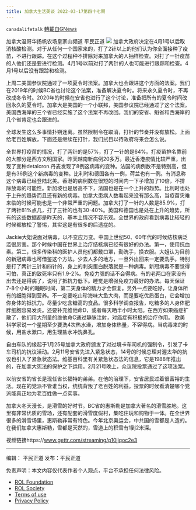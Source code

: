 ```yaml
---
title: 加拿大生活美谈 2022-03-17第四十七期
---
```

`canadalifetalk` [轉載自GNews](https://gnews.org/zh-hans/2218239/)

加拿大温哥华扬帆农场皇家山频道    平民正道
![](https://assets.gnews.org/wp-content/uploads/2022/03/1_cr-7.jpg)
加拿大政府决定在4月1号以后取消核酸检测。对于从任何一个国家来的，打了2针以上的他们认为你全面接种了疫苗，不进行跟踪。在这个过程种不排除对来加拿大的人抽样检查。对打了一针疫苗的人他们还是要进行检测。4月1号以前对打了两针的人也可能进行跟踪和检查。4月1号以后没有跟踪和检测。

上周二美国参议院通过了一项夏令时法案。加拿大也会跟进这个方面的法案。我们在2019年的时候BC省也讨论这个法案，准备解决夏令时。将来永久夏令时，不再改成冬令时。2020年的时候在安省也进行了这个讨论，准备把所有的夏令时间改回永久的夏令时。加拿大是美国的一个小联邦，美国参议院已经通过了这个法案。美国西海岸的三个省已经实施了这个法案不再改回。我们的安省、魁省和西海岸的几个省肯定也会跟进的。

全球发生这么多事情扑朔迷离。虽然限制令在取消，打针的节奏并没有放松。上面给老百姓解放，下面还是继续在打针，我们拭目以待政府将来会怎么说。

全世界打疫苗的情况，打了两针的是57%，打了一针的是64%。打疫苗排名靠前的大部分是西方文明国家。昨天越南新病例20多万。最近香港疫情比较严重，出现了变种detalcron.丹麦发现了8例这病毒的变种。法国的病例数不是特别高，但是有36例这个新病毒的变种。比利时和德国各有一例，荷兰也有一例。有消息称这个病毒已经登陆北美。香港的病例数在很短的时间内一下子增加了10倍，不排除放毒的可能性。新加坡也是居高不下，法国也是在一个上升的趋势。比利时也处于上升的趋势而且还有新的病毒。加拿大患病人数看起来没有那么高，当疫苗灾难来临的时候可能也是一个非常严重的问题。加拿大打了一针的人数是85.9%，打了两针81%点几，打了三针的也有30-40%。英国和德国也是处在上升的趋势，所有的这些数据都是昨天的，基本上情况不容乐观。全世界的政府看到病毒比较轻的时候都放松了警惕，其实这是有很多的后遗症的。

Jackie大姐说面对病毒，以不变应万变。中国上世纪50、60年代的时候结核病泛滥很厉害。那个时候中国在世界上治疗结核病已经有很好的办法。第一，使用抗血素。第二，很多传染科的医护人员他们都戴口罩，勤洗手，换衣服。大姐认为目前的新冠病毒也可借鉴这个方法。少去人多的地方，一旦外出回来一定要洗手。特别是打了两针三针和四针的，身上的刺突蛋白脱落就是一种病毒。新冠病毒不要觉得可怕，真正的致死率只有1.9-2%。免疫力强的话不会得病。有的老两口在家没有出去还是得病了，说明了抵抗力低下。睡觉是增强免疫力最好的办法。每天保证7-8个小时的睡眠时间，第二天身体的精力才会恢复。另外一点要吃好，让身体所有的细胞得到营养。不一定要吃山珍海味大鱼大肉，而是要吃优质蛋白，它会增加你身体的抵抗力。尽量少吃含糖高的食品。很多科学调查报告，吃糖多的人身体肥胖细胞容易发炎。还要补充维他命D，或者每天晒半小时太阳。在西方如果癌症扩散了，他们用大剂量的维他命C通过静脉注射，对癌症有积极的治疗作用。 欧美科学家说一个星期至少要洗4次热水澡，增加身体热量，不容得病。当病毒来的时候，用盐水漱口，用生理盐水冲洗鼻孔。

自由车队的缘起于1月25号加拿大政府颁发了对过境卡车司机的强制令，引发了卡车司机的抗议活动。2月11号安省先进入紧急状态，14号的时候总理对渥太华的抗议也引入了紧急状态法。维基百科里有关紧急状态法的信息，它是1988年推出的，在加拿大宪法的保护之下运用。2月21号晚上，众议院投票通过了这项法案。

以前安省的省长是现任省长福特的弟弟。在他的治理下，安省居民过着很富裕的生活。现在的党派不管谁当权，统统背叛了老百姓的利益。投票的时候看清楚哪个党派能真正地为老百姓做一点实事。

加拿大冬天漫长，是滑雪的好时节。BC省的惠斯勒是加拿大著名的滑雪胜地。这里有非常优质的雪场，还有配套的滑雪度假村，集吃住玩和购物于一体。在全世界很多的滑雪场里，惠斯勒非常有特色。今年北京奥运会，中共国的雪都是人造的。在我们加拿大惠斯勒，雪都是天然的，雪道上的积雪有1到2米深。

视频链接https://www.gettr.com/streaming/p10jjqoc2e3

* * *

编辑： 平民正道       发布：平民正道

 

免责声明：本文内容仅代表作者个人观点，平台不承担任何法律风险。

- [ROL Foundation](https://rolfoundation.org/)
- [ROL Society](https://rolsociety.org/)
- [Terms of use](https://gnews.org/terms-of-use-3/)
- [Privacy Policy](https://gnews.org/privacy-policy/)
